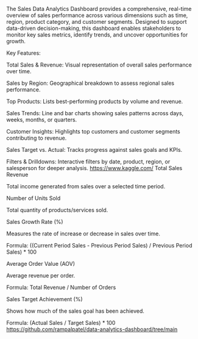 The Sales Data Analytics Dashboard provides a comprehensive, real-time overview of sales performance across various dimensions such as time, region, product category, and customer segments. Designed to support data-driven decision-making, this dashboard enables stakeholders to monitor key sales metrics, identify trends, and uncover opportunities for growth.

Key Features:

Total Sales & Revenue: Visual representation of overall sales performance over time.

Sales by Region: Geographical breakdown to assess regional sales performance.

Top Products: Lists best-performing products by volume and revenue.

Sales Trends: Line and bar charts showing sales patterns across days, weeks, months, or quarters.

Customer Insights: Highlights top customers and customer segments contributing to revenue.

Sales Target vs. Actual: Tracks progress against sales goals and KPIs.

Filters & Drilldowns: Interactive filters by date, product, region, or salesperson for deeper analysis.
https://www.kaggle.com/
Total Sales Revenue

Total income generated from sales over a selected time period.

Number of Units Sold

Total quantity of products/services sold.

Sales Growth Rate (%)

Measures the rate of increase or decrease in sales over time.

Formula: ((Current Period Sales - Previous Period Sales) / Previous Period Sales) * 100

Average Order Value (AOV)

Average revenue per order.

Formula: Total Revenue / Number of Orders

Sales Target Achievement (%)

Shows how much of the sales goal has been achieved.

Formula: (Actual Sales / Target Sales) * 100
https://github.com/rampalpatel/data-analytics-dashboard/tree/main
